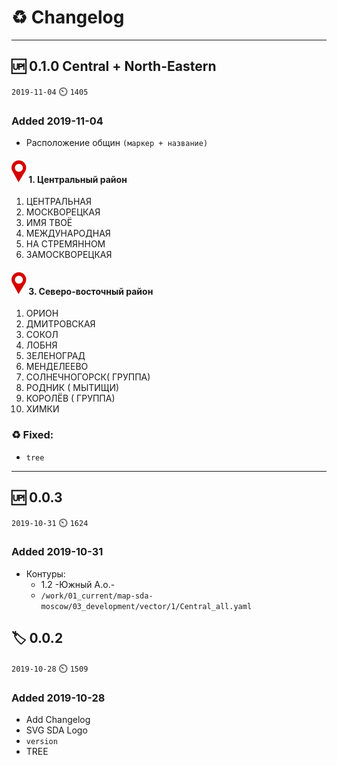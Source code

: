 # :recycle: Changelog

---

## :up: 0.1.0 Central + North-Eastern

`2019-11-04` :timer_clock: `1405`



### Added 2019-11-04

- Расположение общин `(маркер + название)`

#### ![marker](03_development/vector/Marker.svg) 1. Центральный район

1. ЦЕНТРАЛЬНАЯ
2. МОСКВОРЕЦКАЯ
3. ИМЯ ТВОЁ
4. МЕЖДУНАРОДНАЯ
5. НА СТРЕМЯННОМ
6. ЗАМОСКВОРЕЦКАЯ

#### ![marker](03_development/vector/Marker.svg) 3. Северо-восточный район

1. ОРИОН
2. ДМИТРОВСКАЯ
3. СОКОЛ
4. ЛОБНЯ
5. ЗЕЛЕНОГРАД
6. МЕНДЕЛЕЕВО
7. СОЛНЕЧНОГОРСК( ГРУППА)
8. РОДНИК ( МЫТИЩИ)
9. КОРОЛЁВ ( ГРУППА)
10. ХИМКИ

### :recycle: Fixed:

- `tree`

---

## :up: 0.0.3

`2019-10-31` :timer_clock: `1624`

### Added 2019-10-31

- Контуры:
  - 1.2 -Южный А.о.-
  - `/work/01_current/map-sda-moscow/03_development/vector/1/Central_all.yaml`

## :label: 0.0.2

`2019-10-28` :timer_clock: `1509`

### Added 2019-10-28

- Add Changelog
- SVG SDA Logo
- `version`
- TREE
